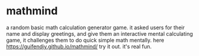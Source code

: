# mathmind
a random basic math calculation generator game.
it asked users for their name and display greetings, and give them an interactive mental calculating game, it challenges them to do quick simple math mentally.
here https://guifendjy.github.io/mathmind/ try it out. it's real fun.
